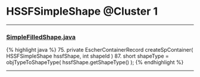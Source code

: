 # HSSFSimpleShape @Cluster 1

***

### [SimpleFilledShape.java](https://searchcode.com/codesearch/view/15642355/)
{% highlight java %}
75. private EscherContainerRecord createSpContainer( HSSFSimpleShape hssfShape, int shapeId )
87.     short shapeType = objTypeToShapeType( hssfShape.getShapeType() );
{% endhighlight %}

***

